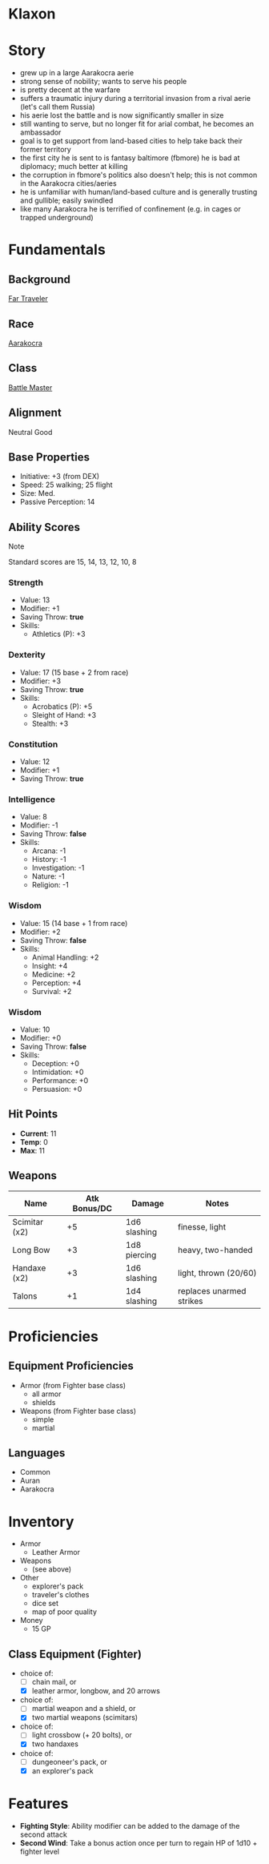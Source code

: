 Klaxon
======

# Story

- grew up in a large Aarakocra aerie
- strong sense of nobility; wants to serve his people
- is pretty decent at the warfare
- suffers a traumatic injury during a territorial invasion from a rival aerie (let's call them Russia)
- his aerie lost the battle and is now significantly smaller in size
- still wanting to serve, but no longer fit for arial combat, he becomes an ambassador
- goal is to get support from land-based cities to help take back their former territory
- the first city he is sent to is fantasy baltimore (fbmore) he is bad at diplomacy; much better at killing
- the corruption in fbmore's politics also doesn't help; this is not common in the Aarakocra cities/aeries
- he is unfamiliar with human/land-based culture and is generally trusting and gullible; easily swindled
- like many Aarakocra he is terrified of confinement (e.g. in cages or trapped underground)

# Fundamentals

## Background
[Far Traveler](../concepts/backgrounds.md)

## Race
[Aarakocra](../races/aarakocra.md)

## Class
[Battle Master](../classes/battlemaster.md)

## Alignment
Neutral Good

## Base Properties

- Initiative: +3 (from DEX)
- Speed: 25 walking; 25 flight
- Size: Med.
- Passive Perception: 14

## Ability Scores

> [!NOTE]
> Standard scores are 15, 14, 13, 12, 10, 8

### Strength
- Value: 13
- Modifier: +1
- Saving Throw: **true**
- Skills:
    - Athletics (P): +3

### Dexterity
- Value: 17 (15 base + 2 from race)
- Modifier: +3
- Saving Throw: **true**
- Skills:
    - Acrobatics (P): +5
    - Sleight of Hand: +3
    - Stealth: +3
 
### Constitution
- Value: 12
- Modifier: +1
- Saving Throw: **true**

### Intelligence
- Value: 8
- Modifier: -1
- Saving Throw: **false**
- Skills:
    - Arcana: -1
    - History: -1
    - Investigation: -1
    - Nature: -1
    - Religion: -1

### Wisdom
- Value: 15 (14 base + 1 from race)
- Modifier: +2
- Saving Throw: **false**
- Skills:
    - Animal Handling: +2
    - Insight: +4
    - Medicine: +2
    - Perception: +4
    - Survival: +2

### Wisdom
- Value: 10
- Modifier: +0
- Saving Throw: **false**
- Skills:
    - Deception: +0
    - Intimidation: +0
    - Performance: +0
    - Persuasion: +0

## Hit Points

- **Current**: 11
- **Temp**: 0
- **Max**: 11

## Weapons

| Name          | Atk Bonus/DC | Damage       | Notes                    |
| ------------- | ------------ | ------------ | ------------------------ |
| Scimitar (x2) | +5           | 1d6 slashing | finesse, light           |
| Long Bow      | +3           | 1d8 piercing | heavy, two-handed        |
| Handaxe (x2)  | +3           | 1d6 slashing | light, thrown (20/60)    |
| Talons        | +1           | 1d4 slashing | replaces unarmed strikes |


# Proficiencies

## Equipment Proficiencies

- Armor (from Fighter base class)
    - all armor
    - shields
- Weapons (from Fighter base class)
    - simple
    - martial

## Languages

- Common
- Auran
- Aarakocra

# Inventory

- Armor
    - Leather Armor
- Weapons
    - (see above)
- Other
    - explorer's pack
    - traveler's clothes
    - dice set
    - map of poor quality
- Money
    - 15 GP

## Class Equipment (Fighter)

 - choice of:
    - [ ] chain mail, or
    - [x] leather armor, longbow, and 20 arrows
 - choice of:
    - [ ] martial weapon and a shield, or
    - [x] two martial weapons (scimitars)
 - choice of:
    - [ ] light crossbow (+ 20 bolts), or
    - [x] two handaxes
 - choice of:
    - [ ] dungeoneer's pack, or
    - [x] an explorer's pack

# Features

 - **Fighting Style**: Ability modifier can be added to the damage of the second attack
 - **Second Wind**: Take a bonus action once per turn to regain HP of 1d10 + fighter level
